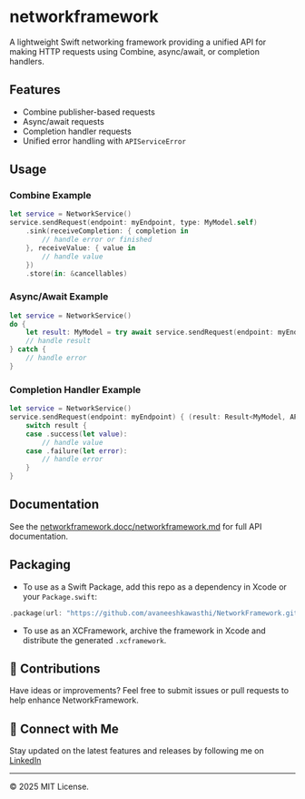 # networkframework

A lightweight Swift networking framework providing a unified API for making HTTP requests using Combine, async/await, or completion handlers.

## Features
- Combine publisher-based requests
- Async/await requests
- Completion handler requests
- Unified error handling with `APIServiceError`

## Usage

### Combine Example
```swift
let service = NetworkService()
service.sendRequest(endpoint: myEndpoint, type: MyModel.self)
    .sink(receiveCompletion: { completion in
        // handle error or finished
    }, receiveValue: { value in
        // handle value
    })
    .store(in: &cancellables)
```

### Async/Await Example
```swift
let service = NetworkService()
do {
    let result: MyModel = try await service.sendRequest(endpoint: myEndpoint)
    // handle result
} catch {
    // handle error
}
```

### Completion Handler Example
```swift
let service = NetworkService()
service.sendRequest(endpoint: myEndpoint) { (result: Result<MyModel, APIServiceError>) in
    switch result {
    case .success(let value):
        // handle value
    case .failure(let error):
        // handle error
    }
}
```

## Documentation
See the [networkframework.docc/networkframework.md](networkframework.docc/networkframework.md) for full API documentation.

## Packaging
- To use as a Swift Package, add this repo as a dependency in Xcode or your `Package.swift`:

```swift
.package(url: "https://github.com/avaneeshkawasthi/NetworkFramework.git", from: "1.0.0")
```

- To use as an XCFramework, archive the framework in Xcode and distribute the generated `.xcframework`.

## 🤝 Contributions
Have ideas or improvements? Feel free to submit issues or pull requests to help enhance NetworkFramework.

## 🔗 Connect with Me
Stay updated on the latest features and releases by following me on [LinkedIn](https://www.linkedin.com/in/avaneesh-awasthi-10747659/)

---

© 2025 MIT License.
